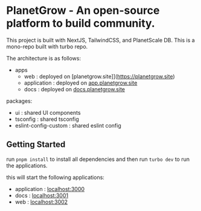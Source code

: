 # PlanetGrow - An open-source platform to build community.

This project is built with NextJS, TailwindCSS, and PlanetScale DB.
This is a mono-repo built with turbo repo.

The architecture is as follows:
- apps
  - web : deployed on [planetgrow.site]](https://planetgrow.site)
  - application : deployed on [app.planetgrow.site](https://app.planetgrow.site)
  - docs : deployed on [docs.planetgrow.site](https://docs.planetgrow.site)

packages:
- ui : shared UI components
- tsconfig : shared tsconfig
- eslint-config-custom : shared eslint config


## Getting Started
run `pnpm install` to install all dependencies and then run `turbo dev` to run the applications.

this will start the following applications:
- application : [localhost:3000](http://localhost:3000)
- docs : [localhost:3001](http://localhost:3001)
- web : [localhost:3002](http://localhost:3002)


